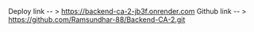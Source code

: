 Deploy link -- > https://backend-ca-2-jb3f.onrender.com
Github link -- > https://github.com/Ramsundhar-88/Backend-CA-2.git
